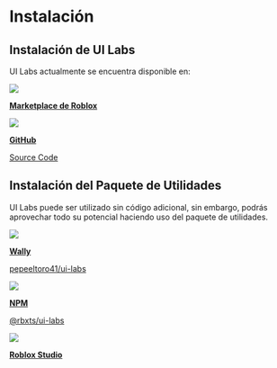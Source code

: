 # Instalación

## Instalación de UI Labs
UI Labs actualmente se encuentra disponible en:

<div class="card-container">
  <div class="cards">
        <a class="card" href="https://create.roblox.com/store/asset/14293316215/UI-Labs">
            <img class="card-img dynamic-logo" src="/docs/logos/roblox.svg" />
            <p><b>Marketplace de Roblox</b></p>
        </a>
        <a class="card" href="https://github.com/PepeElToro41/ui-labs">
            <img class="card-img dynamic-logo" src="/docs/logos/package.svg" />
            <div>
                <p><b>GitHub</b></p>
                <p class="card-detail">Source Code</p>
            </div>
        </a>
    </div>
</div>

## Instalación del Paquete de Utilidades

UI Labs puede ser utilizado sin código adicional, sin embargo, podrás aprovechar todo su potencial haciendo uso del paquete de utilidades.

<div class="card-container">
  <div class="cards">
    <a class="card" href="https://wally.run/package/pepeeltoro41/ui-labs">
        <img class="card-img" src="/docs/logos/wally.svg" />
        <div>
            <p><b>Wally</b></p>
            <p class="card-detail">pepeeltoro41/ui-labs</p>
        </div>
    </a>
    <a class="card" href="https://www.npmjs.com/package/@rbxts/ui-labs">
        <img class="card-img" src="/docs/logos/rbxts.svg" />
        <div>
            <p><b>NPM</b></p>
            <p class="card-detail">@rbxts/ui-labs</p>
        </div>
    </a>
    <a class="card" href="https://github.com/PepeElToro41/ui-labs-utils/releases">
        <img class="card-img" src="/docs/logos/studio.svg" />
        <p><b>Roblox Studio</b></p>
    </a>
    </div>
</div>
